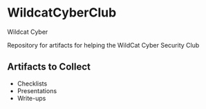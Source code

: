 # WildcatCyberClub

Wildcat Cyber 

Repository for artifacts for helping the WildCat Cyber Security Club

## Artifacts to Collect

* Checklists
* Presentations
* Write-ups

